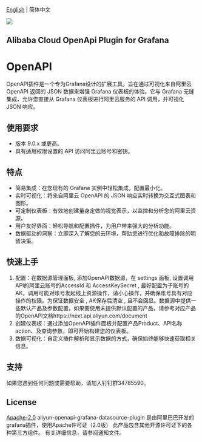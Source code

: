 [English](README.md) | 简体中文

![](https://aliyunsdk-pages.alicdn.com/icons/AlibabaCloud.svg)


## Alibaba Cloud OpenApi Plugin for Grafana

# OpenAPI
OpenAPI插件是一个专为Grafana设计的扩展工具，旨在通过可视化来自阿里云 OpenAPI 返回的 JSON 数据来增强 Grafana 仪表板的体验。它与 Grafana 无缝集成，允许您直接从 Grafana 仪表板进行阿里云服务的 API 调用，并可视化 JSON 响应。

## 使用要求
- 版本 9.0.x 或更高。
- 具有适用权限设置的 API 访问阿里云账号和密钥。

## 特点
- 简易集成：在您现有的 Grafana 实例中轻松集成，配置最小化。
- 实时可视化：将来自阿里云 OpenAPI 的 JSON 响应实时转换为交互式图表和图形。
- 可定制仪表板：有效地创建量身定做的视觉表示，以监控和分析您的阿里云资源。
- 用户友好界面：轻松导航和配置插件，为用户带来强大的分析功能。
- 数据驱动的洞察：立即深入了解您的云环境，帮助您进行优化和故障排除的明智决策。

## 快速上手
1. 配置：在数据源管理面板, 添加OpenAPI数据源，在 settings 面板, 设置调用API的阿里云账号的AccessId 和 AccessKeySecret , 最好配置为子账号的AK，调用可能对账号发起线上资源操作，请小心操作，并确保账号具有对应操作的权限。为保证数据安全 , AK保存后清空 , 且不会回显。数据源中提供一些默认产品及参数配置，如果要使用未提供默认配置的产品，请参考对应产品的OpenAPI文档https://next.api.aliyun.com/document
2. 创建仪表板：通过添加OpenAPI插件面板并配置产品Product、API名称action、及查询参数，即可开始构建您的仪表板。
3. 数据可视化：自定义插件解析和显示数据的方式，确保始终能够快速获取相关信息。

## 支持
如果您遇到任何问题或需要帮助，请加入钉钉群34785590。

## License
[Apache-2.0](http://www.apache.org/licenses/LICENSE-2.0)
aliyun-openapi-grafana-datasource-plugin 是由阿里巴巴开发的grafana插件，使用Apache许可证（2.0版） 此产品包含其他开源许可证下的各种第三方组件。 有关详细信息，请参阅通知文件。


